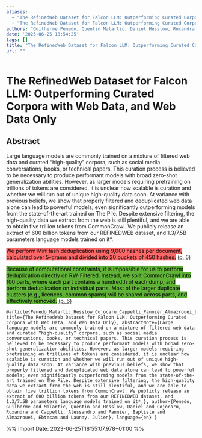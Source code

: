 ```yaml
---
aliases:
  - "The RefinedWeb Dataset for Falcon LLM: Outperforming Curated Corpora with Web Data, and Web Data Only"
  - "The RefinedWeb Dataset for Falcon LLM: Outperforming Curated Corpora with Web Data, and Web Data Only"
authors: "Guilherme Penedo, Quentin Malartic, Daniel Hesslow, Ruxandra Cojocaru, Alessandro Cappelli, Baptiste Pannier, Ebtesam Almazrouei, Julien Launay"
date: '2023-06-25 18:54:25'
tags: []
title: "The RefinedWeb Dataset for Falcon LLM: Outperforming Curated Corpora with Web Data, and Web Data Only"
url: ""
---
```


# The RefinedWeb Dataset for Falcon LLM: Outperforming Curated Corpora with Web Data, and Web Data Only

## Abstract
Large language models are commonly trained on a mixture of filtered web data and curated “high-quality” corpora, such as social media conversations, books, or technical papers. This curation process is believed to be necessary to produce performant models with broad zero-shot generalization abilities. However, as larger models requiring pretraining on trillions of tokens are considered, it is unclear how scalable is curation and whether we will run out of unique high-quality data soon. At variance with previous beliefs, we show that properly filtered and deduplicated web data alone can lead to powerful models; even significantly outperforming models from the state-of-the-art trained on The Pile. Despite extensive filtering, the high-quality data we extract from the web is still plentiful, and we are able to obtain five trillion tokens from CommonCrawl. We publicly release an extract of 600 billion tokens from our REFINEDWEB dataset, and 1.3/7.5B parameters language models trained on it*.

<mark style="background: #ff6666">We perform MinHash deduplication using 9,000 hashes per document, calculated over 5-grams and divided into 20 buckets of 450 hashes.</mark> [(p. 6)](zotero://open-pdf/library/items/6UXEE77Z?page=6)

<mark style="background: #5fb236">Because of computational constraints, it is impossible for us to perform deduplication directly on RW-Filtered. Instead, we split CommonCrawl into 100 parts, where each part contains a hundredth of each dump, and perform deduplication on individual parts. Most of the larger duplicate clusters (e.g., licences, common spams) will be shared across parts, and effectively removed.</mark> [(p. 6)](zotero://open-pdf/library/items/6UXEE77Z?page=6)

```
@article{Penedo_Malartic_Hesslow_Cojocaru_Cappelli_Pannier_Almazrouei_Launay, title={The RefinedWeb Dataset for Falcon LLM: Outperforming Curated Corpora with Web Data, and Web Data Only}, abstractNote={Large language models are commonly trained on a mixture of filtered web data and curated “high-quality” corpora, such as social media conversations, books, or technical papers. This curation process is believed to be necessary to produce performant models with broad zero-shot generalization abilities. However, as larger models requiring pretraining on trillions of tokens are considered, it is unclear how scalable is curation and whether we will run out of unique high-quality data soon. At variance with previous beliefs, we show that properly filtered and deduplicated web data alone can lead to powerful models; even significantly outperforming models from the state-of-the-art trained on The Pile. Despite extensive filtering, the high-quality data we extract from the web is still plentiful, and we are able to obtain five trillion tokens from CommonCrawl. We publicly release an extract of 600 billion tokens from our REFINEDWEB dataset, and 1.3/7.5B parameters language models trained on it*.}, author={Penedo, Guilherme and Malartic, Quentin and Hesslow, Daniel and Cojocaru, Ruxandra and Cappelli, Alessandro and Pannier, Baptiste and Almazrouei, Ebtesam and Launay, Julien}, language={en} }
```

%% Import Date: 2023-06-25T18:55:07.978+01:00 %%